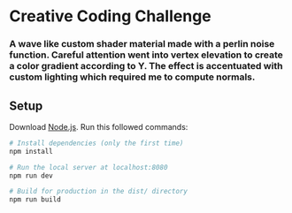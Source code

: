 # Creative Coding Challenge

### A wave like custom shader material made with a perlin noise function. Careful attention went into vertex elevation to create a color gradient  according to Y. The effect is accentuated with custom lighting which required me to compute normals. 

## Setup
Download [Node.js](https://nodejs.org/en/download/).
Run this followed commands:

``` bash
# Install dependencies (only the first time)
npm install

# Run the local server at localhost:8080
npm run dev

# Build for production in the dist/ directory
npm run build
```
